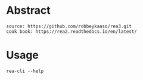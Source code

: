 # Abstract
    source: https://github.com/robbeykaaso/rea3.git
    cook book: https://rea2.readthedocs.io/en/latest/
# Usage
    rea-cli --help
